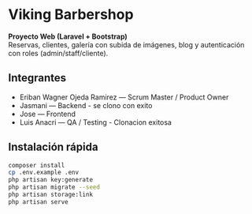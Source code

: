  # Viking Barbershop

**Proyecto Web (Laravel + Bootstrap)**  
Reservas, clientes, galería con subida de imágenes, blog y autenticación con roles (admin/staff/cliente).

## Integrantes
- Eriban Wagner Ojeda Ramirez — Scrum Master / Product Owner
- Jasmani — Backend - se clono con exito
- Jose — Frontend
- Luis Anacri — QA / Testing - Clonacion exitosa

## Instalación rápida
```bash
composer install
cp .env.example .env
php artisan key:generate
php artisan migrate --seed
php artisan storage:link
php artisan serve
